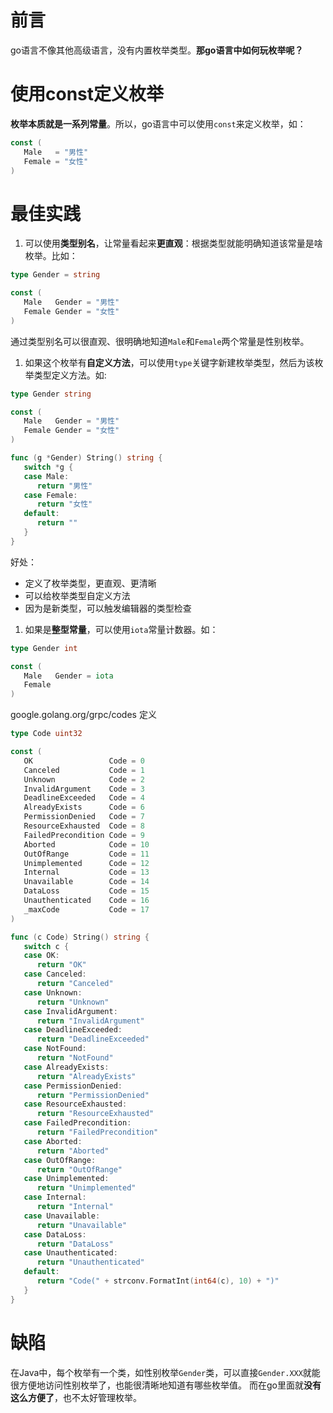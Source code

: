 # 前言

go语言不像其他高级语言，没有内置枚举类型。**那go语言中如何玩枚举呢？**

# 使用const定义枚举

**枚举本质就是一系列常量**。所以，go语言中可以使用`const`来定义枚举，如：

```go
const (
   Male   = "男性"
   Female = "女性"
)
```

# 最佳实践

1. 可以使用**类型别名**，让常量看起来**更直观**：根据类型就能明确知道该常量是啥枚举。比如：

```go
type Gender = string

const (
   Male   Gender = "男性"
   Female Gender = "女性"
)
```

通过类型别名可以很直观、很明确地知道`Male`和`Female`两个常量是性别枚举。

1. 如果这个枚举有**自定义方法**，可以使用`type`关键字新建枚举类型，然后为该枚举类型定义方法。如:

```go
type Gender string

const (
   Male   Gender = "男性"
   Female Gender = "女性"
)

func (g *Gender) String() string {
   switch *g {
   case Male:
      return "男性"
   case Female:
      return "女性"
   default:
      return ""
   }
}
```

好处：

- 定义了枚举类型，更直观、更清晰
- 可以给枚举类型自定义方法
- 因为是新类型，可以触发编辑器的类型检查

1. 如果是**整型常量**，可以使用`iota`常量计数器。如：

```go
type Gender int

const (
   Male   Gender = iota
   Female
)
```



google.golang.org/grpc/codes 定义

```go
type Code uint32

const (
   OK                 Code = 0
   Canceled           Code = 1
   Unknown            Code = 2
   InvalidArgument    Code = 3
   DeadlineExceeded   Code = 4
   AlreadyExists      Code = 6
   PermissionDenied   Code = 7
   ResourceExhausted  Code = 8
   FailedPrecondition Code = 9
   Aborted            Code = 10
   OutOfRange         Code = 11
   Unimplemented      Code = 12
   Internal           Code = 13
   Unavailable        Code = 14
   DataLoss           Code = 15
   Unauthenticated    Code = 16
   _maxCode           Code = 17
)

func (c Code) String() string {
   switch c {
   case OK:
      return "OK"
   case Canceled:
      return "Canceled"
   case Unknown:
      return "Unknown"
   case InvalidArgument:
      return "InvalidArgument"
   case DeadlineExceeded:
      return "DeadlineExceeded"
   case NotFound:
      return "NotFound"
   case AlreadyExists:
      return "AlreadyExists"
   case PermissionDenied:
      return "PermissionDenied"
   case ResourceExhausted:
      return "ResourceExhausted"
   case FailedPrecondition:
      return "FailedPrecondition"
   case Aborted:
      return "Aborted"
   case OutOfRange:
      return "OutOfRange"
   case Unimplemented:
      return "Unimplemented"
   case Internal:
      return "Internal"
   case Unavailable:
      return "Unavailable"
   case DataLoss:
      return "DataLoss"
   case Unauthenticated:
      return "Unauthenticated"
   default:
      return "Code(" + strconv.FormatInt(int64(c), 10) + ")"
   }
}
```

# 缺陷

在Java中，每个枚举有一个类，如性别枚举`Gender`类，可以直接`Gender.XXX`就能很方便地访问性别枚举了，也能很清晰地知道有哪些枚举值。
 而在go里面就**没有这么方便了**，也不太好管理枚举。
